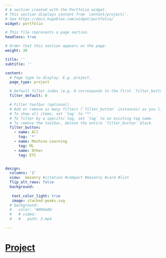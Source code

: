 ```yaml
---
# A section created with the Portfolio widget.
# This section displays content from `content/project/`.
# See https://docs.hugoblox.com/widget/portfolio/
widget: portfolio

# This file represents a page section.
headless: true

# Order that this section appears on the page.
weight: 30

title: ''
subtitle: ''

content:
  # Page type to display. E.g. project.
  page_type: project

  # Default filter index (e.g. 0 corresponds to the first `filter_button` instance below).
  filter_default: 0

  # Filter toolbar (optional).
  # Add or remove as many filters (`filter_button` instances) as you like.
  # To show all items, set `tag` to "*".
  # To filter by a specific tag, set `tag` to an existing tag name.
  # To remove the toolbar, delete the entire `filter_button` block.
  filter_button:
    - name: All
      tag: '*'
    - name: Machine Learning
      tag: ML
    - name: Other
      tag: ETC


design:
  columns: '1'
  view:  masonry #citation #compact #masonry #card #list
  flip_alt_rows: false
  background:
   
   text_color_light: true
   image: stacked-peaks.svg 
  # background:
  #   color: '#090a0b'
  #   # video:
  #   #   path: 3.mp4

---
```


<div class="project"><h1><span><a href="project">Project</a></span></div>


